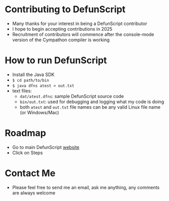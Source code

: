 # Contributing to DefunScript
* Many thanks for your interest in being a DefunScript contributor
* I hope to begin accepting contributions in 2025
* Recruitment of contributors will commence after the console-mode version of the Cympathon compiler is working
# How to run DefunScript
* Install the Java SDK
* `$ cd path/to/bin`
* `$ java dfns atest > out.txt`
* text files:
  * `dat/atest.dfns`: sample DefunScript source code
  * `bin/out.txt`: used for debugging and logging what my code is doing
  * both `atest` and `out.txt` file names can be any valid Linux file name (or Windows/Mac)
# Roadmap
* Go to main DefunScript [website](http://defunscript.org)
* Click on Steps
# Contact Me
* Please feel free to send me an email, ask me anything, any comments are always welcome
